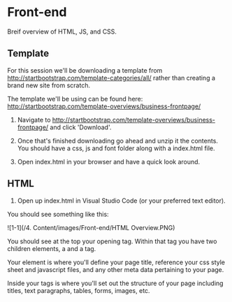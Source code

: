 # Front-end

Breif overview of HTML, JS, and CSS.

## Template

For this session we'll be downloading a template from http://startbootstrap.com/template-categories/all/ rather than creating a brand new site from scratch.

The template we'll be using can be found here: http://startbootstrap.com/template-overviews/business-frontpage/

1. Navigate to http://startbootstrap.com/template-overviews/business-frontpage/ and click 'Download'.

2. Once that's finished downloading go ahead and unzip it the contents. You should have a css, js and font folder along with a index.html file.

3. Open index.html in your browser and have a quick look around.

## HTML

1. Open up index.html in Visual Studio Code (or your preferred text editor).

You should see something like this:

![1-1](/4. Content/images/Front-end/HTML Overview.PNG)

You should see at the top your opening <html> tag. Within that tag you have two children elements, a <head> and a <body> tag.

Your <head> element is where you'll define your page title, reference your css style sheet and javascript files, and any other meta data pertaining to your page.

Inside your <body> tags is where you'll set out the structure of your page including titles, text paragraphs, tables, forms, images, etc.
